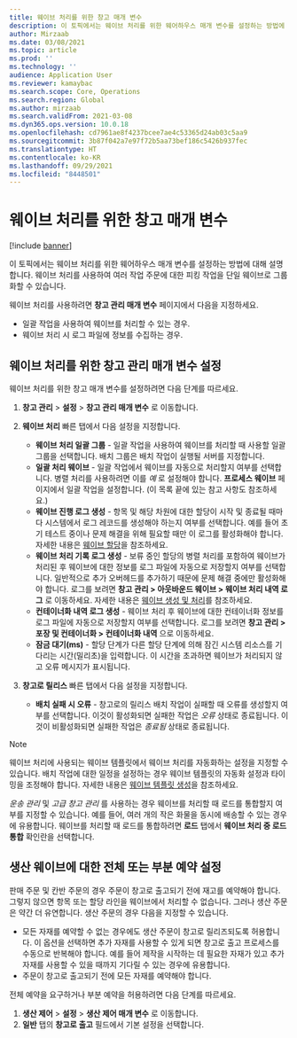```yaml
---
title: 웨이브 처리를 위한 창고 매개 변수
description: 이 토픽에서는 웨이브 처리를 위한 웨어하우스 매개 변수를 설정하는 방법에 대해 설명합니다. 웨이브 처리를 사용하여 여러 작업 주문에 대한 피킹 작업을 단일 웨이브로 그룹화할 수 있습니다.
author: Mirzaab
ms.date: 03/08/2021
ms.topic: article
ms.prod: ''
ms.technology: ''
audience: Application User
ms.reviewer: kamaybac
ms.search.scope: Core, Operations
ms.search.region: Global
ms.author: mirzaab
ms.search.validFrom: 2021-03-08
ms.dyn365.ops.version: 10.0.18
ms.openlocfilehash: cd7961ae8f4237bcee7ae4c53365d24ab03c5aa9
ms.sourcegitcommit: 3b87f042a7e97f72b5aa73bef186c5426b937fec
ms.translationtype: HT
ms.contentlocale: ko-KR
ms.lasthandoff: 09/29/2021
ms.locfileid: "8448501"
---
```

# <a name="warehouse-parameters-for-wave-processing"></a>웨이브 처리를 위한 창고 매개 변수

[!include [banner](../includes/banner.md)]

이 토픽에서는 웨이브 처리를 위한 웨어하우스 매개 변수를 설정하는 방법에 대해 설명합니다. 웨이브 처리를 사용하여 여러 작업 주문에 대한 피킹 작업을 단일 웨이브로 그룹화할 수 있습니다.

웨이브 처리를 사용하려면 **창고 관리 매개 변수** 페이지에서 다음을 지정하세요.

- 일괄 작업을 사용하여 웨이브를 처리할 수 있는 경우.
- 웨이브 처리 시 로그 파일에 정보를 수집하는 경우.

## <a name="set-up-warehouse-management-parameters-for-wave-processing"></a>웨이브 처리를 위한 창고 관리 매개 변수 설정

웨이브 처리를 위한 창고 매개 변수를 설정하려면 다음 단계를 따르세요.

1. **창고 관리** \> **설정** \> **창고 관리 매개 변수** 로 이동합니다.

1. **웨이브 처리** 빠른 탭에서 다음 설정을 지정합니다.

    - **웨이브 처리 일괄 그룹** - 일괄 작업을 사용하여 웨이브를 처리할 때 사용할 일괄 그룹을 선택합니다. 배치 그룹은 배치 작업이 실행될 서버를 지정합니다.
    - **일괄 처리 웨이브** - 일괄 작업에서 웨이브를 자동으로 처리할지 여부를 선택합니다. 병렬 처리를 사용하려면 이를 *예* 로 설정해야 합니다. **프로세스 웨이브** 페이지에서 일괄 작업을 설정합니다. (이 목록 끝에 있는 참고 사항도 참조하세요.)
    - **웨이브 진행 로그 생성** - 항목 및 해당 차원에 대한 할당이 시작 및 종료될 때마다 시스템에서 로그 레코드를 생성해야 하는지 여부를 선택합니다. 예를 들어 초기 테스트 중이나 문제 해결을 위해 필요할 때만 이 로그를 활성화해야 합니다. 자세한 내용은 [웨이브 할당](wave-allocation-method.md)을 참조하세요.
    - **웨이브 처리 기록 로그 생성** - 보류 중인 할당의 병렬 처리를 포함하여 웨이브가 처리된 후 웨이브에 대한 정보를 로그 파일에 자동으로 저장할지 여부를 선택합니다. 일반적으로 추가 오버헤드를 추가하기 때문에 문제 해결 중에만 활성화해야 합니다. 로그를 보려면 **창고 관리 \> 아웃바운드 웨이브 \> 웨이브 처리 내역 로그** 로 이동하세요. 자세한 내용은 [웨이브 생성 및 처리](wave-processing.md)를 참조하세요.
    - **컨테이너화 내역 로그 생성** - 웨이브 처리 후 웨이브에 대한 컨테이너화 정보를 로그 파일에 자동으로 저장할지 여부를 선택합니다. 로그를 보려면 **창고 관리 \> 포장 및 컨테이너화 \> 컨테이너화 내역** 으로 이동하세요.
    - **잠금 대기(ms)** - 할당 단계가 다른 할당 단계에 의해 잠긴 시스템 리소스를 기다리는 시간(밀리초)을 입력합니다. 이 시간을 초과하면 웨이브가 처리되지 않고 오류 메시지가 표시됩니다.

1. **창고로 릴리스** 빠른 탭에서 다음 설정을 지정합니다.

    - **배치 실패 시 오류** - 창고로의 릴리스 배치 작업이 실패할 때 오류를 생성할지 여부를 선택합니다. 이것이 활성화되면 실패한 작업은 *오류* 상태로 종료됩니다. 이것이 비활성화되면 실패한 작업은 *종료됨* 상태로 종료됩니다.

> [!NOTE]
> 웨이브 처리에 사용되는 웨이브 템플릿에서 웨이브 처리를 자동화하는 설정을 지정할 수 있습니다. 배치 작업에 대한 일정을 설정하는 경우 웨이브 템플릿의 자동화 설정과 타이밍을 조정해야 합니다. 자세한 내용은 [웨이브 템플릿 생성](wave-templates.md)을 참조하세요.
>
> *운송 관리* 및 *고급 창고 관리* 를 사용하는 경우 웨이브를 처리할 때 로드를 통합할지 여부를 지정할 수 있습니다. 예를 들어, 여러 개의 작은 화물을 동시에 배송할 수 있는 경우에 유용합니다. 웨이브를 처리할 때 로드를 통합하려면 **로드** 탭에서 **웨이브 처리 중 로드 통합** 확인란을 선택합니다.</P>

## <a name="set-up-full-or-partial-reservation-for-production-waves"></a>생산 웨이브에 대한 전체 또는 부분 예약 설정

판매 주문 및 칸반 주문의 경우 주문이 창고로 출고되기 전에 재고를 예약해야 합니다. 그렇지 않으면 항목 또는 할당 라인을 웨이브에서 처리할 수 없습니다. 그러나 생산 주문은 약간 더 유연합니다. 생산 주문의 경우 다음을 지정할 수 있습니다.

- 모든 자재를 예약할 수 없는 경우에도 생산 주문이 창고로 릴리즈되도록 허용합니다. 이 옵션을 선택하면 추가 자재를 사용할 수 있게 되면 창고로 출고 프로세스를 수동으로 반복해야 합니다. 예를 들어 제작을 시작하는 데 필요한 자재가 있고 추가 자재를 사용할 수 있을 때까지 기다릴 수 있는 경우에 유용합니다.
- 주문이 창고로 출고되기 전에 모든 자재를 예약해야 합니다.

전체 예약을 요구하거나 부분 예약을 허용하려면 다음 단계를 따르세요.

1. **생산 제어** \> **설정** \> **생산 제어 매개 변수** 로 이동합니다.
1. **일반** 탭의 **창고로 출고** 필드에서 기본 설정을 선택합니다.
